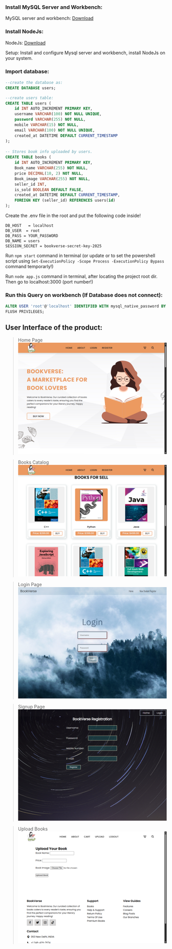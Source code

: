 ### Install MySQL Server and Workbench:
MySQL server and workbench: [Download](https://dev.mysql.com/downloads/mysql/)

### Install NodeJs:
NodeJs: [Download](https://nodejs.org/en)

  Setup: Install and configure Mysql server and workbench, install NodeJs on your system.

### Import database:

```sql 
--create the database as:
CREATE DATABASE users;
```

```sql
--create users table:
CREATE TABLE users (
    id INT AUTO_INCREMENT PRIMARY KEY,
    username VARCHAR(100) NOT NULL UNIQUE,
    password VARCHAR(255) NOT NULL,
    mobile VARCHAR(15) NOT NULL,
    email VARCHAR(100) NOT NULL UNIQUE,
    created_at DATETIME DEFAULT CURRENT_TIMESTAMP
);

-- Stores book info uploaded by users.
CREATE TABLE books (
    id INT AUTO_INCREMENT PRIMARY KEY,
    Book_name VARCHAR(255) NOT NULL,
    price DECIMAL(10, 2) NOT NULL,
    Book_image VARCHAR(255) NOT NULL,
    seller_id INT,
    is_sold BOOLEAN DEFAULT FALSE,
    created_at DATETIME DEFAULT CURRENT_TIMESTAMP,
    FOREIGN KEY (seller_id) REFERENCES users(id)
);
```

Create the .env file in the root and put the following code inside!

```.env
DB_HOST   = localhost
DB_USER  = root
DB_PASS = YOUR_PASSWORD
DB_NAME = users
SESSION_SECRET = bookverse-secret-key-2025
```

Run `npm start` command in terminal (or update or to set the powershell script using `Set-ExecutionPolicy -Scope Process -ExecutionPolicy Bypass` command temporarly!)

Run ```node app.js``` command in terminal, after locating the project root dir.
Then go to localhost:3000 (port number!)

### Run this Query on workbench (If Database does not connect): 
```sql
ALTER USER 'root'@'localhost' IDENTIFIED WITH mysql_native_password BY '7517';
FLUSH PRIVILEGES;
```

## User Interface of the product:
> Home Page
![My Local Image](/frontend/public/images/home.png)

> Books Catalog
![My Local Image](/frontend/public/images/Books_catalog.png)

> Login Page
![My Local Image](/frontend/public/images/Login.png)

> Signup Page
![My Local Image](/frontend/public/images/Register.png)

> Upload Books
![My Local Image](/frontend/public/images/upload.png)
